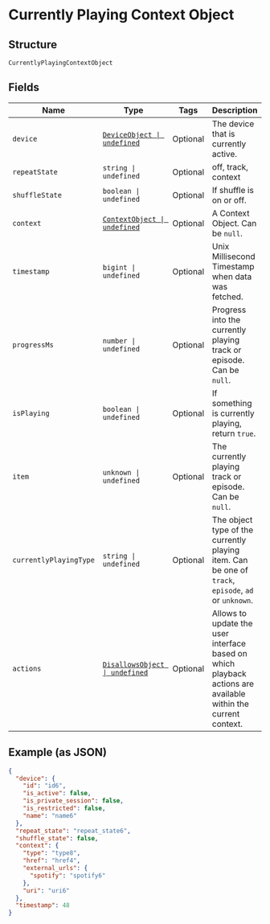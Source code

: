 
# Currently Playing Context Object

## Structure

`CurrentlyPlayingContextObject`

## Fields

| Name | Type | Tags | Description |
|  --- | --- | --- | --- |
| `device` | [`DeviceObject \| undefined`](../../doc/models/device-object.md) | Optional | The device that is currently active. |
| `repeatState` | `string \| undefined` | Optional | off, track, context |
| `shuffleState` | `boolean \| undefined` | Optional | If shuffle is on or off. |
| `context` | [`ContextObject \| undefined`](../../doc/models/context-object.md) | Optional | A Context Object. Can be `null`. |
| `timestamp` | `bigint \| undefined` | Optional | Unix Millisecond Timestamp when data was fetched. |
| `progressMs` | `number \| undefined` | Optional | Progress into the currently playing track or episode. Can be `null`. |
| `isPlaying` | `boolean \| undefined` | Optional | If something is currently playing, return `true`. |
| `item` | `unknown \| undefined` | Optional | The currently playing track or episode. Can be `null`. |
| `currentlyPlayingType` | `string \| undefined` | Optional | The object type of the currently playing item. Can be one of `track`, `episode`, `ad` or `unknown`. |
| `actions` | [`DisallowsObject \| undefined`](../../doc/models/disallows-object.md) | Optional | Allows to update the user interface based on which playback actions are available within the current context. |

## Example (as JSON)

```json
{
  "device": {
    "id": "id6",
    "is_active": false,
    "is_private_session": false,
    "is_restricted": false,
    "name": "name6"
  },
  "repeat_state": "repeat_state6",
  "shuffle_state": false,
  "context": {
    "type": "type8",
    "href": "href4",
    "external_urls": {
      "spotify": "spotify6"
    },
    "uri": "uri6"
  },
  "timestamp": 48
}
```


